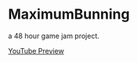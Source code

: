# MaximumBunning
a 48 hour game jam project.


[YouTube Preview](https://youtube.com/watch?v=IksgKx2Vy6s)
